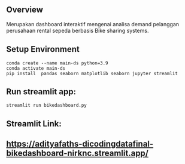 ## Overview

Merupakan dashboard interaktif mengenai analisa demand pelanggan perusahaan rental sepeda berbasis Bike sharing systems.

## Setup Environment
   ```
   conda create --name main-ds python=3.9
   conda activate main-ds
   pip install  pandas seaborn matplotlib seaborn jupyter streamlit 
   ```
   
## Run streamlit app:
   ```
   streamlit run bikedashboard.py
   ```
## Streamlit Link:
## https://adityafaths-dicodingdatafinal-bikedashboard-nirknc.streamlit.app/


